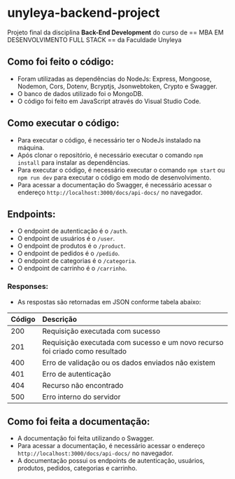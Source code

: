# unyleya-backend-project
Projeto final da disciplina **Back-End Development** do curso de 
== MBA EM DESENVOLVIMENTO FULL STACK == da Faculdade Unyleya

## Como foi feito o código:
- Foram utilizadas as dependências do NodeJs: Express, Mongoose, Nodemon, Cors, Dotenv, Bcryptjs, Jsonwebtoken, Crypto e Swagger.
- O banco de dados utilizado foi o MongoDB.
- O código foi feito em JavaScript através do Visual Studio Code.

## Como executar o código:
- Para executar o código, é necessário ter o NodeJs instalado na máquina.
- Após clonar o repositório, é necessário executar o comando `npm install` para instalar as dependências.
- Para executar o código, é necessário executar o comando `npm start` ou `npm run dev` para executar o código em modo de desenvolvimento.
- Para acessar a documentação do Swagger, é necessário acessar o endereço `http://localhost:3000/docs/api-docs/` no navegador.

## Endpoints:
- O endpoint de autenticação é o `/auth`.
- O endpoint de usuários é o `/user`.
- O endpoint de produtos é o `/product`.
- O endpoint de pedidos é o `/pedido`.
- O endpoint de categorias é o `/categoria`.
- O endpoint de carrinho é o `/carrinho`.

### Responses:
- As respostas são retornadas em JSON conforme tabela abaixo:

| Código | Descrição |
| :--- | :--- |
| 200 | Requisição executada com sucesso |
| 201 | Requisição executada com sucesso e um novo recurso foi criado como resultado |
| 400 | Erro de validação ou os dados enviados não existem |
| 401 | Erro de autenticação |
| 404 | Recurso não encontrado |
| 500 | Erro interno do servidor |


## Como foi feita a documentação:
- A documentação foi feita utilizando o Swagger.
- Para acessar a documentação, é necessário acessar o endereço `http://localhost:3000/docs/api-docs/` no navegador.
- A documentação possui os endpoints de autenticação, usuários, produtos, pedidos, categorias e carrinho.